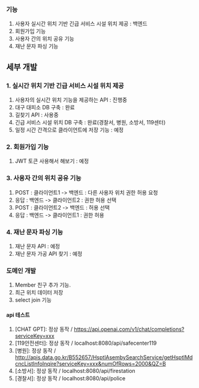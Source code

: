 ### 기능
1. 사용자 실시간 위치 기반 긴급 서비스 시설 위치 제공 : 백엔드
2. 회원가입 기능
3. 사용자 간의 위치 공유 기능
4. 재난 문자 파싱 기능

## 세부 개발
### 1. 실시간 위치 기반 긴급 서비스 시설 위치 제공
1. 사용자의 실시간 위치 기능을 제공하는 API : 진행중
2. 대구 대피소 DB 구축 : 완료
3. 길찾기 API : 사용중
4. 긴급 서비스 시설 위치 DB 구축 : 완료(경찰서, 병원, 소방서, 119센터)
5. 일정 시간 간격으로 클라이언트에 저장 기능 : 예정

### 2. 회원가입 기능
1. JWT 토큰 사용해서 해보기 : 예정

### 3. 사용자 간의 위치 공유 기능
1. POST : 클라이언트1 -> 백엔드 : 다른 사용자 위치 권한 허용 요청
2. 응답 : 백엔드 -> 클라이언트2 : 권한 허용 선택
3. POST : 클라이언트2 -> 백엔드 : 허용 선택
4. 응답 : 백엔드 -> 클라이언트1 : 권한 허용

### 4. 재난 문자 파싱 기능
1. 재난 문자 API : 예정
2. 재난 문자 가공 API 찾기 : 예정

### 도메인 개발
1. Member 친구 추가 기능.
2. 최근 위치 데이터 저장
3. select join 기능

#### api 테스트
1. [CHAT GPT]: 정상 동작 / https://api.openai.com/v1/chat/completions?serviceKey=xxx
2. [119안전센터]: 정상 동작 / localhost:8080/api/safecenter119 
3. [병원]: 정상 동작 / http://apis.data.go.kr/B552657/HsptlAsembySearchService/getHsptlMdcncListInfoInqire?serviceKey=xxx&numOfRows=2000&QZ=B
4. [소방서]: 정상 동작 / localhost:8080/api/firestation
5. [경찰서]: 정상 동작 / localhost:8080/api/police